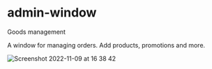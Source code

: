 # admin-window
Goods management

A window for managing orders. Add products, promotions and more.

![Screenshot 2022-11-09 at 16 38 42](https://user-images.githubusercontent.com/85016619/200846261-733659fb-08a7-49fa-98d3-6f8e4c12faa5.png)
